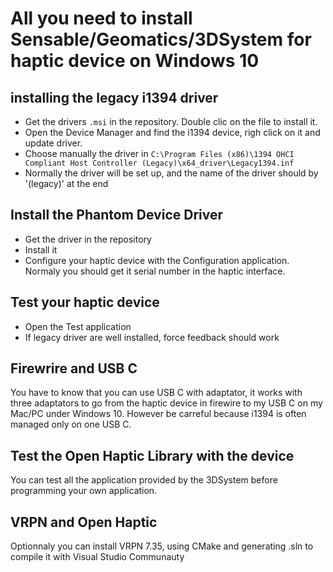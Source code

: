 # All you need to install Sensable/Geomatics/3DSystem for haptic device on Windows 10

## installing the legacy i1394 driver

- Get the drivers ```.msi``` in the repository. Double clic on the file to install it. 
- Open the Device Manager and find the i1394 device, righ click on it and update driver.
- Choose manually the driver in ```C:\Program Files (x86)\1394 OHCI Compliant Host Controller (Legacy)\x64_driver\Legacy1394.inf```
- Normally the driver will be set up, and the name of the driver should by '(legacy)' at the end
  
## Install the Phantom Device Driver
- Get the driver in the repository
- Install it
- Configure your haptic device with the Configuration application. Normaly you should get it serial number in the haptic interface.

## Test your haptic device
- Open the Test application
- If legacy driver are well installed, force feedback should work

## Firewrire and USB C
You have to know that you can use USB C with adaptator, it works with three adaptators to go from the haptic device in firewire to my USB C on my Mac/PC under Windows 10. However be carreful because i1394 is often managed only on one USB C. 

## Test the Open Haptic Library with the device
You can test all the application provided by the 3DSystem before programming your own application.

## VRPN and Open Haptic
Optionnaly you can install VRPN 7.35, using CMake and generating .sln to compile it with Visual Studio Communauty 
